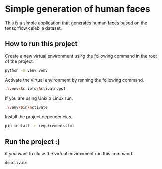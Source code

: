 # Simple generation of human faces

This is a simple application that generates human faces based on the tensorflow celeb_a dataset.

## How to run this project
Create a new virtual environment using the following command in the root of the project.

```bash
python -m venv venv
```
Activate the virtual environment by running the following command.

```bash
.\venv\Scripts\Activate.ps1
```
If you are using  Unix o Linux run.

```bash
.\venv\bin\activate
```
Install the project dependencies.

```bash
pip install -r requirements.txt
```
## Run the project :) 

if you want to close the virtual environment run this command.

```bash
deactivate
```


